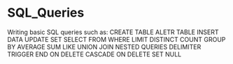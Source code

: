 # SQL_Queries

Writing basic SQL queries such as:
CREATE TABLE
ALETR TABLE
INSERT DATA
UPDATE
SET
SELECT
FROM
WHERE
LIMIT
DISTINCT
COUNT
GROUP BY
AVERAGE
SUM
LIKE
UNION
JOIN
NESTED QUERIES
DELIMITER
TRIGGER
END
ON DELETE CASCADE
ON DELETE SET NULL
